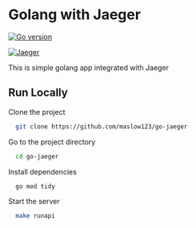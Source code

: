
# Golang with Jaeger


[![Go version](https://img.shields.io/static/v1?label=Go&message=go1.20.2&color=red)](https://go.dev/)

[![Jaeger](https://img.shields.io/static/v1?label=Jaeger&message=-&color=green)](https://www.jaegertracing.io/)


This is simple golang app integrated with Jaeger


## Run Locally

Clone the project

```bash
  git clone https://github.com/maslow123/go-jaeger
```

Go to the project directory

```bash
  cd go-jaeger
```

Install dependencies

```bash
  go mod tidy
```

Start the server

```bash
  make runapi
```

